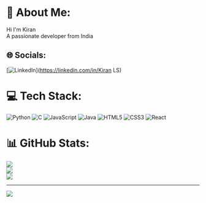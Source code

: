# 💫 About Me:
Hi I'm Kiran<br>A passionate developer from India


## 🌐 Socials: 
[![LinkedIn](https://img.shields.io/badge/LinkedIn-%230077B5.svg?logo=linkedin&logoColor=white)](https://linkedin.com/in/Kiran LS) 

# 💻 Tech Stack:
![Python](https://img.shields.io/badge/python-3670A0?style=flat&logo=python&logoColor=ffdd54) ![C](https://img.shields.io/badge/c-%2300599C.svg?style=flat&logo=c&logoColor=white) ![JavaScript](https://img.shields.io/badge/javascript-%23323330.svg?style=flat&logo=javascript&logoColor=%23F7DF1E) ![Java](https://img.shields.io/badge/java-%23ED8B00.svg?style=flat&logo=openjdk&logoColor=white) ![HTML5](https://img.shields.io/badge/html5-%23E34F26.svg?style=flat&logo=html5&logoColor=white) ![CSS3](https://img.shields.io/badge/css3-%231572B6.svg?style=flat&logo=css3&logoColor=white) ![React](https://img.shields.io/badge/react-%2320232a.svg?style=flat&logo=react&logoColor=%2361DAFB)
# 📊 GitHub Stats:
![](https://github-readme-stats.vercel.app/api?username=Kiran-ls&theme=vue-dark&hide_border=false&include_all_commits=true&count_private=true)<br/>
![](https://github-readme-streak-stats.herokuapp.com/?user=Kiran-ls&theme=vue-dark&hide_border=false)<br/>
![](https://github-readme-stats.vercel.app/api/top-langs/?username=Kiran-ls&theme=vue-dark&hide_border=false&include_all_commits=true&count_private=true&layout=compact)

---
[![](https://visitcount.itsvg.in/api?id=Kiran-ls&icon=0&color=0)](https://visitcount.itsvg.in)

<!-- Proudly created with GPRM ( https://gprm.itsvg.in ) -->
